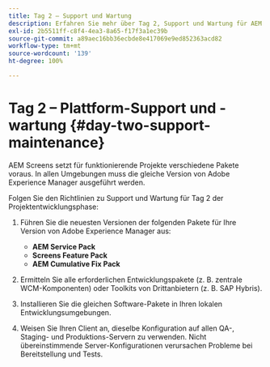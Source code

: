 ```yaml
---
title: Tag 2 – Support und Wartung
description: Erfahren Sie mehr über Tag 2, Support und Wartung für AEM Screens.
exl-id: 2b5511ff-c8f4-4ea3-8a65-f17f3a1ec39b
source-git-commit: a89aec16bb36ecbde8e417069e9ed852363acd82
workflow-type: tm+mt
source-wordcount: '139'
ht-degree: 100%

---
```


# Tag 2 – Plattform-Support und -wartung {#day-two-support-maintenance}

AEM Screens setzt für funktionierende Projekte verschiedene Pakete voraus. In allen Umgebungen muss die gleiche Version von Adobe Experience Manager ausgeführt werden.

Folgen Sie den Richtlinien zu Support und Wartung für Tag 2 der Projektentwicklungsphase:

1. Führen Sie die neuesten Versionen der folgenden Pakete für Ihre Version von Adobe Experience Manager aus:

   * **AEM Service Pack**
   * **Screens Feature Pack**
   * **AEM Cumulative Fix Pack**

1. Ermitteln Sie alle erforderlichen Entwicklungspakete (z. B. zentrale WCM-Komponenten) oder Toolkits von Drittanbietern (z. B. SAP Hybris).

1. Installieren Sie die gleichen Software-Pakete in Ihren lokalen Entwicklungsumgebungen. 

1. Weisen Sie Ihren Client an, dieselbe Konfiguration auf allen QA-, Staging- und Produktions-Servern zu verwenden. Nicht übereinstimmende Server-Konfigurationen verursachen Probleme bei Bereitstellung und Tests.
